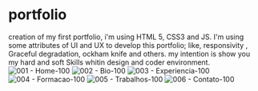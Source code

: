 
# portfolio
creation of my first portfolio, i'm using HTML 5, CSS3 and JS.
  I'm using some attributes of UI and UX to develop this portfolio;
  like, responsivity , Graceful degradation, ockham knife and others.
  my intention is show you my hard and soft Skills whitin design and coder environment.
![001 - Home-100](https://user-images.githubusercontent.com/66956341/114094506-c56f8780-9892-11eb-9be1-51ab061b3a39.jpg)
![002 - Bio-100](https://user-images.githubusercontent.com/66956341/114094513-c6a0b480-9892-11eb-8bae-84640e214db2.jpg)
![003 - Experiencia-100](https://user-images.githubusercontent.com/66956341/114094515-c7394b00-9892-11eb-80b7-b1a6b3face4b.jpg)
![004 - Formacao-100](https://user-images.githubusercontent.com/66956341/114094517-c7394b00-9892-11eb-8277-035fa6284bee.jpg)
![005 - Trabalhos-100](https://user-images.githubusercontent.com/66956341/114094519-c7394b00-9892-11eb-8354-d6f7a5826e80.jpg)
![006 - Contato-100](https://user-images.githubusercontent.com/66956341/114094520-c7d1e180-9892-11eb-9584-a89d45dd4f4c.jpg)
